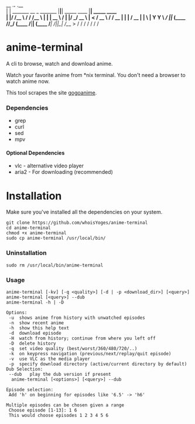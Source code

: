 
 __                          .__.__                .__                
|  | _______ __  _  _______  |__|__| _____    ____ |__| _____   ____  
|  |/ /\__  \\ \/ \/ /\__  \ |  |  | \__  \  /    \|  |/     \_/ __ \ 
|    <  / __ \\     /  / __ \|  |  |  / __ \|   |  \  |  Y Y  \  ___/ 
|__|_ \(____  /\/\_/  (____  /__|__| (____  /___|  /__|__|_|  /\___  >
     \/     \/             \/             \/     \/         \/     \/ 


# anime-terminal

A cli to browse, watch and download anime.

Watch your favorite anime from *nix terminal. You don't need a browser to watch anime now.

This tool scrapes the site [gogoanime](https://gogoanime.cm).

### Dependencies
- grep
- curl
- sed
- mpv

#### Optional Dependencies
- vlc - alternative video player
- aria2 - For downloading (recommended)

# Installation
Make sure you've installed all the dependencies on your system.
```
git clone https://github.com/whoisYoges/anime-terminal
cd anime-terminal
chmod +x anime-terminal
sudo cp anime-terminal /usr/local/bin/
```
### Uninstallation
```
sudo rm /usr/local/bin/anime-terminal
```
### Usage
```
anime-terminal [-kv] [-q <quality>] [-d | -p <download_dir>] [<query>]
anime-terminal [<query>] --dub
anime-terminal -h | -D

Options:
 -u	 shows anime from history with unwatched episodes
 -n	 show recent anime
 -h	 show this help text
 -d	 download episode
 -H	 watch from history; continue from where you left off
 -D	 delete history
 -q	 set video quality (best/worst/360/480/720/..)
 -k	 on keypress navigation (previous/next/replay/quit episode)
 -v	 use VLC as the media player
 -p	 specify download directory (active/current directory by default)
Dub Selection:
 --dub	 play the dub version if present
  anime-terminal [<options>] [<query>] --dub

Episode selection:
 Add 'h' on beginning for episodes like '6.5' -> 'h6'
 
Multiple episodes can be chosen given a range
 Choose episode [1-13]: 1 6
 This would choose episodes 1 2 3 4 5 6
```
